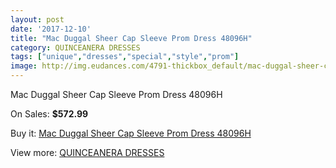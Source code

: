 ```yaml
---
layout: post
date: '2017-12-10'
title: "Mac Duggal Sheer Cap Sleeve Prom Dress 48096H"
category: QUINCEANERA DRESSES
tags: ["unique","dresses","special","style","prom"]
image: http://img.eudances.com/4791-thickbox_default/mac-duggal-sheer-cap-sleeve-prom-dress-48096h.jpg
---
```

Mac Duggal Sheer Cap Sleeve Prom Dress 48096H

On Sales: **$572.99**
<a href="https://www.eudances.com/en/quinceanera-dresses/1621-mac-duggal-sheer-cap-sleeve-prom-dress-48096h.html"><amp-img layout="responsive" width="600" height="600" src="//img.eudances.com/4791-thickbox_default/mac-duggal-sheer-cap-sleeve-prom-dress-48096h.jpg" alt="Mac Duggal Sheer Cap Sleeve Prom Dress 48096H 0" /></a>
<a href="https://www.eudances.com/en/quinceanera-dresses/1621-mac-duggal-sheer-cap-sleeve-prom-dress-48096h.html"><amp-img layout="responsive" width="600" height="600" src="//img.eudances.com/4792-thickbox_default/mac-duggal-sheer-cap-sleeve-prom-dress-48096h.jpg" alt="Mac Duggal Sheer Cap Sleeve Prom Dress 48096H 1" /></a>

Buy it: [Mac Duggal Sheer Cap Sleeve Prom Dress 48096H](https://www.eudances.com/en/quinceanera-dresses/1621-mac-duggal-sheer-cap-sleeve-prom-dress-48096h.html "Mac Duggal Sheer Cap Sleeve Prom Dress 48096H")

View more: [QUINCEANERA DRESSES](https://www.eudances.com/en/17-quinceanera-dresses "QUINCEANERA DRESSES")